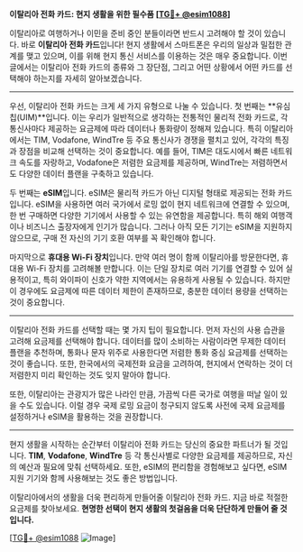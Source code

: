 **이탈리아 전화 카드: 현지 생활을 위한 필수품 [[TG💪+ @esim1088](https://t.me/s/esim1088)]**

이탈리아로 여행하거나 이민을 준비 중인 분들이라면 반드시 고려해야 할 것이 있습니다. 바로 **이탈리아 전화 카드**입니다! 현지 생활에서 스마트폰은 우리의 일상과 밀접한 관계를 맺고 있으며, 이를 위해 현지 통신 서비스를 이용하는 것은 매우 중요합니다. 이번 글에서는 이탈리아 전화 카드의 종류와 그 장단점, 그리고 어떤 상황에서 어떤 카드를 선택해야 하는지를 자세히 알아보겠습니다.

---

우선, 이탈리아 전화 카드는 크게 세 가지 유형으로 나눌 수 있습니다. 첫 번째는 **유심칩(UIM)**입니다. 이는 우리가 일반적으로 생각하는 전통적인 물리적 전화 카드로, 각 통신사마다 제공하는 요금제에 따라 데이터나 통화량이 정해져 있습니다. 특히 이탈리아에서는 TIM, Vodafone, WindTre 등 주요 통신사가 경쟁을 펼치고 있어, 각각의 특징과 장점을 비교해 선택하는 것이 중요합니다. 예를 들어, TIM은 대도시에서 빠른 네트워크 속도를 자랑하고, Vodafone은 저렴한 요금제를 제공하며, WindTre는 저렴하면서도 다양한 데이터 플랜을 구축하고 있습니다.

두 번째는 **eSIM**입니다. eSIM은 물리적 카드가 아닌 디지털 형태로 제공되는 전화 카드입니다. eSIM을 사용하면 여러 국가에서 로밍 없이 현지 네트워크에 연결할 수 있으며, 한 번 구매하면 다양한 기기에서 사용할 수 있는 유연함을 제공합니다. 특히 해외 여행객이나 비즈니스 출장자에게 인기가 많습니다. 그러나 아직 모든 기기는 eSIM을 지원하지 않으므로, 구매 전 자신의 기기 호환 여부를 꼭 확인해야 합니다.

마지막으로 **휴대용 Wi-Fi 장치**입니다. 만약 여러 명이 함께 이탈리아를 방문한다면, 휴대용 Wi-Fi 장치를 고려해볼 만합니다. 이는 단일 장치로 여러 기기를 연결할 수 있어 실용적이고, 특히 와이파이 신호가 약한 지역에서는 유용하게 사용될 수 있습니다. 하지만 이 경우에도 요금제에 따른 데이터 제한이 존재하므로, 충분한 데이터 용량을 선택하는 것이 중요합니다.

---

이탈리아 전화 카드를 선택할 때는 몇 가지 팁이 필요합니다. 먼저 자신의 사용 습관을 고려해 요금제를 선택해야 합니다. 데이터를 많이 소비하는 사람이라면 무제한 데이터 플랜을 추천하며, 통화나 문자 위주로 사용한다면 저렴한 통화 중심 요금제를 선택하는 것이 좋습니다. 또한, 한국에서의 국제전화 요금을 고려하여, 현지에서 연락하는 것이 더 저렴한지 미리 확인하는 것도 잊지 말아야 합니다.

또한, 이탈리아는 관광지가 많은 나라인 만큼, 가끔씩 다른 국가로 여행을 떠날 일이 있을 수도 있습니다. 이럴 경우 국제 로밍 요금이 청구되지 않도록 사전에 국제 요금제를 설정하거나 eSIM을 활용하는 것을 권장합니다.

---

현지 생활을 시작하는 순간부터 이탈리아 전화 카드는 당신의 중요한 파트너가 될 것입니다. **TIM**, **Vodafone**, **WindTre** 등 각 통신사별로 다양한 요금제를 제공하므로, 자신의 예산과 필요에 맞춰 선택하세요. 또한, eSIM의 편리함을 경험해보고 싶다면, eSIM 지원 기기와 함께 사용해보는 것도 좋은 방법입니다.

이탈리아에서의 생활을 더욱 편리하게 만들어줄 이탈리아 전화 카드. 지금 바로 적절한 요금제를 찾아보세요. **현명한 선택이 현지 생활의 첫걸음을 더욱 단단하게 만들어 줄 것입니다.** 

[[TG💪+ @esim1088](https://t.me/s/esim1088) ![Image](https://i.postimg.cc/Y0z9fWf4/image.png)]